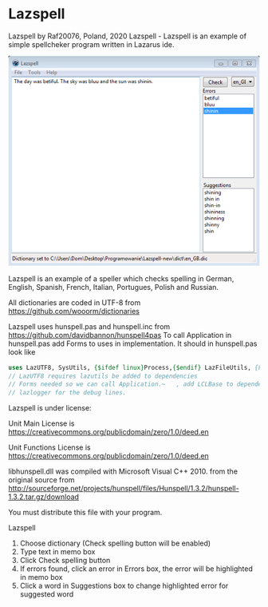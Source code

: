 # Lazspell
Lazspell by Raf20076, Poland, 2020
Lazspell - Lazspell is an example of simple spellcheker program written in Lazarus ide.

<img src="https://raw.githubusercontent.com/Raf20076/Lazspell/master/Screenshot.PNG"/>

Lazspell is an example of a speller which checks spelling in German, English, Spanish,
French, Italian, Portugues, Polish and Russian.

All dictionaries are coded in UTF-8 from https://github.com/wooorm/dictionaries

Lazspell uses hunspell.pas and hunspell.inc from https://github.com/davidbannon/hunspell4pas
To call Application in hunspell.pas add Forms to uses in implementation. It should 
in hunspell.pas look like

```pascal 
uses LazUTF8, SysUtils, {$ifdef linux}Process,{$endif} LazFileUtils, {Forms,} lazlogger, Forms;
// LazUTF8 requires lazutils be added to dependencies
// Forms needed so we can call Application.~   , add LCLBase to dependencies
// lazlogger for the debug lines. 
```
Lazspell is under license: 

Unit Main License is https://creativecommons.org/publicdomain/zero/1.0/deed.en 

Unit Functions License is https://creativecommons.org/publicdomain/zero/1.0/deed.en

libhunspell.dll was compiled with Microsoft Visual C++ 2010. from the original source from 
http://sourceforge.net/projects/hunspell/files/Hunspell/1.3.2/hunspell-1.3.2.tar.gz/download

You must distribute this file with your program. 

Lazspell

1. Choose dictionary (Check spelling button will be enabled)
2. Type text in memo box
3. Click Check spelling button
4. If errors found, click an error in Errors box, the error will be highlighted in memo box
5. Click a word in Suggestions box to change highlighted error for suggested word
